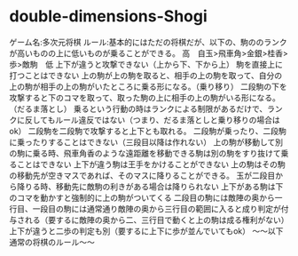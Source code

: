 # double-dimensions-Shogi
ゲーム名:多次元将棋
ルール:基本的にはただの将棋だが、以下の、駒ののランクが高いものの上に低いものが乗ることができる。
高　自玉>飛車角>金銀>桂香>歩>敵駒　低
上下が違うと攻撃できない（上から下、下から上）
駒を直接上に打つことはできない
上の駒が上の駒を取ると、相手の上の駒を取って、自分の上の駒が相手の上の駒がいたところに乗る形になる。（乗り移り）
二段駒の下を攻撃すると下のコマを取って、取った駒の上に相手の上の駒がいる形になる。（だるま落とし）
乗るという行動の時はランクによる制限があるだけで、ランクに反してもルール違反ではない（つまり、だるま落としと乗り移りの場合はok）
二段駒を二段駒で攻撃すると上下とも取れる。
二段駒が乗ったり、二段駒に乗ったりすることはできない（三段目以降は作れない）
上の駒が移動して別の駒に乗る時、飛車角香のような遠距離を移動できる駒は別の駒をすり抜けて乗ることはできない
上下が違う駒は王手をかけることができない
上の駒はその駒の移動先が空きマスであれば、そのマスに降りることができる。
玉が二段目から降りる時、移動先に敵駒の利きがある場合は降りられない
上下がある駒は下のコマを動かすと強制的に上の駒がついてくる
二段目の駒には敵陣の奥から一行目、一段目の駒には通常通り敵陣の奥から三行目の範囲に入ると成り判定が付与される（要するに敵陣の奥から二、三行目で動くと上の駒は成る権利がない）
上下が違うと二歩の判定も別（要するに上下に歩が並んでいてもok）
〜〜以下通常の将棋のルール〜〜
